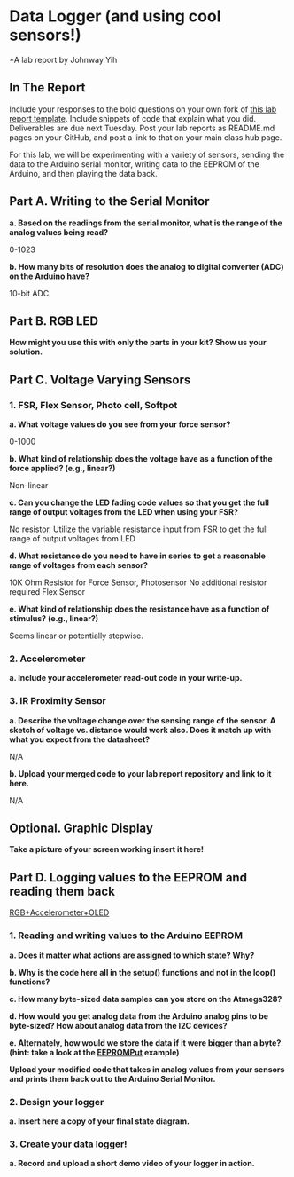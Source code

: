 # Data Logger (and using cool sensors!)

*A lab report by Johnway Yih

## In The Report

Include your responses to the bold questions on your own fork of [this lab report template](https://github.com/FAR-Lab/IDD-Fa18-Lab2). Include snippets of code that explain what you did. Deliverables are due next Tuesday. Post your lab reports as README.md pages on your GitHub, and post a link to that on your main class hub page.

For this lab, we will be experimenting with a variety of sensors, sending the data to the Arduino serial monitor, writing data to the EEPROM of the Arduino, and then playing the data back.

## Part A.  Writing to the Serial Monitor
 
**a. Based on the readings from the serial monitor, what is the range of the analog values being read?**
 
 0-1023
 
**b. How many bits of resolution does the analog to digital converter (ADC) on the Arduino have?**

10-bit ADC 

## Part B. RGB LED

**How might you use this with only the parts in your kit? Show us your solution.**

## Part C. Voltage Varying Sensors 
 
### 1. FSR, Flex Sensor, Photo cell, Softpot

**a. What voltage values do you see from your force sensor?**

0-1000

**b. What kind of relationship does the voltage have as a function of the force applied? (e.g., linear?)**

Non-linear

**c. Can you change the LED fading code values so that you get the full range of output voltages from the LED when using your FSR?**

No resistor. Utilize the variable resistance input from FSR to get the full range of output voltages from LED

**d. What resistance do you need to have in series to get a reasonable range of voltages from each sensor?**

10K Ohm Resistor for Force Sensor, Photosensor
No additional resistor required Flex Sensor

**e. What kind of relationship does the resistance have as a function of stimulus? (e.g., linear?)**

Seems linear or potentially stepwise.

### 2. Accelerometer
 
**a. Include your accelerometer read-out code in your write-up.**



### 3. IR Proximity Sensor

**a. Describe the voltage change over the sensing range of the sensor. A sketch of voltage vs. distance would work also. Does it match up with what you expect from the datasheet?**

N/A

**b. Upload your merged code to your lab report repository and link to it here.**

N/A

## Optional. Graphic Display

**Take a picture of your screen working insert it here!**

## Part D. Logging values to the EEPROM and reading them back
 
 [RGB+Accelerometer+OLED](https://github.com/JwayYih/IDD-Fa19-Lab3/blob/master/RGB_Accelerometer_OLED-Readout.ino)
 
### 1. Reading and writing values to the Arduino EEPROM

**a. Does it matter what actions are assigned to which state? Why?**

**b. Why is the code here all in the setup() functions and not in the loop() functions?**

**c. How many byte-sized data samples can you store on the Atmega328?**

**d. How would you get analog data from the Arduino analog pins to be byte-sized? How about analog data from the I2C devices?**

**e. Alternately, how would we store the data if it were bigger than a byte? (hint: take a look at the [EEPROMPut](https://www.arduino.cc/en/Reference/EEPROMPut) example)**

**Upload your modified code that takes in analog values from your sensors and prints them back out to the Arduino Serial Monitor.**

### 2. Design your logger
 
**a. Insert here a copy of your final state diagram.**

### 3. Create your data logger!
 
**a. Record and upload a short demo video of your logger in action.**
